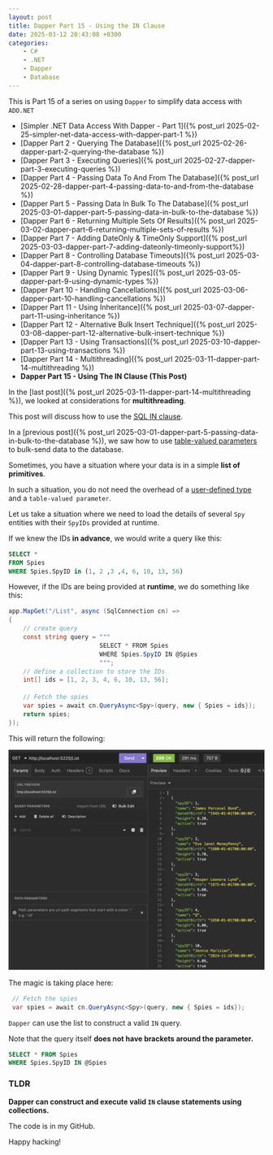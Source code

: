 ```yaml
---
layout: post
title: Dapper Part 15 - Using the IN Clause
date: 2025-03-12 20:43:08 +0300
categories:
    - C#
    - .NET
    - Dapper
    - Database
---
```


This is Part 15 of a series on using `Dapper` to simplify data access with `ADO.NET`

* [Simpler .NET Data Access With Dapper - Part 1]({% post_url 2025-02-25-simpler-net-data-access-with-dapper-part-1 %})
* [Dapper Part 2 - Querying The Database]({% post_url 2025-02-26-dapper-part-2-querying-the-database %})
* [Dapper Part 3 - Executing Queries]({% post_url 2025-02-27-dapper-part-3-executing-queries %})
* [Dapper Part 4 - Passing Data To And From The Database]({% post_url 2025-02-28-dapper-part-4-passing-data-to-and-from-the-database %})
* [Dapper Part 5 - Passing Data In Bulk To The Database]({% post_url 2025-03-01-dapper-part-5-passing-data-in-bulk-to-the-database %})
* [Dapper Part 6 - Returning Multiple Sets Of Results]({% post_url 2025-03-02-dapper-part-6-returning-multiple-sets-of-results %})
* [Dapper Part 7 - Adding DateOnly & TimeOnly Support]({% post_url 2025-03-03-dapper-part-7-adding-dateonly-timeonly-support%})
* [Dapper Part 8 - Controlling Database Timeouts]({% post_url 2025-03-04-dapper-part-8-controlling-database-timeouts %})
* [Dapper Part 9 - Using Dynamic Types]({% post_url 2025-03-05-dapper-part-9-using-dynamic-types %})
* [Dapper Part 10 - Handling Cancellations]({% post_url 2025-03-06-dapper-part-10-handling-cancellations %})
* [Dapper Part 11 - Using Inheritance]({% post_url 2025-03-07-dapper-part-11-using-inheritance %})
* [Dapper Part 12 - Alternative Bulk Insert Technique]({% post_url 2025-03-08-dapper-part-12-alternative-bulk-insert-technique %})
* [Dapper Part 13 - Using Transactions]({% post_url 2025-03-10-dapper-part-13-using-transactions %})
* [Dapper Part 14 - Multithreading]({% post_url 2025-03-11-dapper-part-14-multithreading %})
* **Dapper Part 15 - Using The IN Clause (This Post)**

In the [last post]({% post_url 2025-03-11-dapper-part-14-multithreading %}), we looked at considerations for **multithreading**.

This post will discuss how to use the [SQL IN clause](https://learn.microsoft.com/en-us/sql/t-sql/language-elements/in-transact-sql?view=sql-server-ver16).

In a [previous post]({% post_url 2025-03-01-dapper-part-5-passing-data-in-bulk-to-the-database %}), we saw how to use [table-valued parameters](https://learn.microsoft.com/en-us/sql/relational-databases/tables/use-table-valued-parameters-database-engine?view=sql-server-ver16) to bulk-send data to the database.

Sometimes, you have a situation where your data is in a simple **list of primitives**.

In such a situation, you do not need the overhead of a [user-defined type](https://learn.microsoft.com/en-us/sql/relational-databases/clr-integration-database-objects-user-defined-types/working-with-user-defined-types-in-sql-server?view=sql-server-ver16) and a `table-valued parameter`.

Let us take a situation where we need to load the details of several `Spy` entities with their `SpyIDs` provided at runtime.

If we knew the IDs **in advance**, we would write a query like this:

```sql
SELECT *
FROM Spies
WHERE Spies.SpyID in (1, 2 ,3 ,4, 6, 10, 13, 56)
```

However, if the IDs are being provided at **runtime**, we do something like this:

```c#
app.MapGet("/List", async (SqlConnection cn) =>
{
    // create query
    const string query = """
                         SELECT * FROM Spies
                         WHERE Spies.SpyID IN @Spies
                         """;
    // define a collection to store the IDs
    int[] ids = [1, 2, 3, 4, 6, 10, 13, 56];

    // Fetch the spies
    var spies = await cn.QueryAsync<Spy>(query, new { Spies = ids});
    return spies;
});
```

This will return the following:

![SpiesINResult](../images/2025/03/SpiesINResult.png)

The magic is taking place here:

```c#
 // Fetch the spies
 var spies = await cn.QueryAsync<Spy>(query, new { Spies = ids});
```

`Dapper` can use the list to construct a valid `IN` query.

Note that the query itself **does not have brackets around the parameter.**

```sql
SELECT * FROM Spies
WHERE Spies.SpyID IN @Spies
```

### TLDR

**Dapper can construct and execute valid `IN` clause statements using collections.**

The code is in my GitHub.

Happy hacking!
